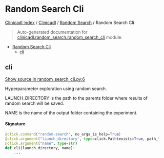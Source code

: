 # Random Search Cli

[Clinicadl Index](../../README.md#clinicadl-index) /
[Clinicadl](../index.md#clinicadl) /
[Random Search](./index.md#random-search) /
Random Search Cli

> Auto-generated documentation for [clinicadl.random_search.random_search_cli](../../../clinicadl/random_search/random_search_cli.py) module.

- [Random Search Cli](#random-search-cli)
  - [cli](#cli)

## cli

[Show source in random_search_cli.py:6](../../../clinicadl/random_search/random_search_cli.py#L6)

Hyperparameter exploration using random search.

LAUNCH_DIRECTORY is the path to the parents folder where results of random search will be saved.

NAME is the name of the output folder containing the experiment.

#### Signature

```python
@click.command("random-search", no_args_is_help=True)
@click.argument("launch_directory", type=click.Path(exists=True, path_type=Path))
@click.argument("name", type=str)
def cli(launch_directory, name):
    ...
```